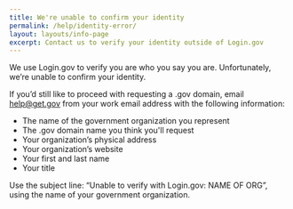 ```yaml
---
title: We're unable to confirm your identity
permalink: /help/identity-error/
layout: layouts/info-page
excerpt: Contact us to verify your identity outside of Login.gov
---
```

 
We use Login.gov to verify you are who you say you are. Unfortunately, we’re unable to confirm your identity.

If you’d still like to proceed with requesting a .gov domain, email <help@get.gov> from your work email address with the following information:

- The name of the government organization you represent
- The .gov domain name you think you'll request
- Your organization’s physical address
- Your organization’s website
- Your first and last name
- Your title

Use the subject line: “Unable to verify with Login.gov: NAME OF ORG”, using the name of your government organization.
